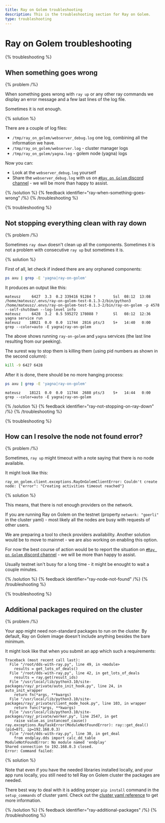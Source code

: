 ```yaml
---
title: Ray on Golem troubleshooting
description: This is the troubleshooting section for Ray on Golem.
type: troubleshooting
---
```


# Ray on Golem troubleshooting

{% troubleshooting %}

## When something goes wrong
 
{% problem /%}

When something goes wrong with `ray up` or any other ray commands we display an error message and a few last lines of the log file.

Sometimes it is not enough.

{% solution %}

There are a couple of log files:
- `/tmp/ray_on_golem/webserver_debug.log` one log, combining all the information we have.
- `/tmp/ray_on_golem/webserver.log` - cluster manager logs
- `/tmp/ray_on_golem/yagna.log` - golem node (yagna) logs

Now you can:
- Look at the `webserver_debug.log` yourself
- Share the `webserver_debug.log` with us on [`#Ray on Golem` discord channel](https://chat.golem.network/) - we will be more than happy to assist.


{% /solution %}
{% feedback identifier="ray-when-something-goes-wrong" /%}
{% /troubleshooting %}


{% troubleshooting %}

## Not stopping everything clean with ray down

{% problem /%}

Sometimes `ray down` doesn't clean up all the components. Sometimes it is not a problem with consecutive `ray up` but sometimes it is.

{% solution %}

First of all, let check if indeed there are any orphaned components:
```bash
ps axu | grep -E 'yagna|ray-on-golem'
```

It produces an output like this:
```
mateusz     6427  3.3  0.2 339416 91284 ?        Ssl  08:12  13:08 /home/mateusz/.envs/ray-on-golem-test-0.1.3-2/bin/python3 /home/mateusz/.envs/ray-on-golem-test-0.1.3-2/bin/ray-on-golem -p 4578 --self-shutdown --log-level info
mateusz     6428  3.2  0.5 595272 178088 ?       Sl   08:12  12:36 yagna service run
mateusz    18021  0.0  0.0  11744  2816 pts/3    S+   14:40   0:00 grep --color=auto -E yagna|ray-on-golem
```

The above shows running `ray-on-golem` and `yagna` services (the last line resulting from our peeking).

The surest way to stop them is killing them (using pid numbers as shown in the second column):
```bash
kill -9 6427 6428
```

After it is done, there should be no more hanging process:
```bash
ps axu | grep -E 'yagna|ray-on-golem'
```
```
mateusz    18121  0.0  0.0  11744  2688 pts/3    S+   14:44   0:00 grep --color=auto -E yagna|ray-on-golem
```



{% /solution %}
{% feedback identifier="ray-not-stopping-on-ray-down" /%}
{% /troubleshooting %}

{% troubleshooting %}

## How can I resolve the node not found error?
 
{% problem /%}

Sometimes, `ray up` might timeout with a note saying that there is no node available.

It might look like this:
```
ray_on_golem.client.exceptions.RayOnGolemClientError: Couldn't create node: {"error": "Creating activities timeout reached"}

```

{% solution %}

This means, that there is not enough providers on the network. 

If you are running Ray on Golem on the testnet (property `network: "goerli"` in the cluster yaml) - most likely all the nodes are busy with requests of other users.

We are preparing a tool to check providers availability.
Another solution would be to move to mainnet - we are also working on enabling this option.

For now the best course of action would be to report the situation on [`#Ray on Golem` discord channel](https://chat.golem.network/) - we will be more than happy to assist.

Usually testnet isn't busy for a long time - it might be enought to wait a couple minutes.

{% /solution %}
{% feedback identifier="ray-node-not-found" /%}
{% /troubleshooting %}


{% troubleshooting %}

## Additional packages required on the cluster
 
{% problem /%}

Your app might need non-standard packages to run on the cluster. By default, Ray on Golem image doesn't include anything besides the bare minimum.

It might look like that when you submit an app which such a requirements:
```
Traceback (most recent call last):
  File "/root/dds-with-ray.py", line 49, in <module>
    results = get_lots_of_deals()
  File "/root/dds-with-ray.py", line 42, in get_lots_of_deals
    results = ray.get(result_ids)
  File "/usr/local/lib/python3.10/site-packages/ray/_private/auto_init_hook.py", line 24, in auto_init_wrapper
    return fn(*args, **kwargs)
  File "/usr/local/lib/python3.10/site-packages/ray/_private/client_mode_hook.py", line 103, in wrapper
    return func(*args, **kwargs)
  File "/usr/local/lib/python3.10/site-packages/ray/_private/worker.py", line 2547, in get
    raise value.as_instanceof_cause()
ray.exceptions.RayTaskError(ModuleNotFoundError): ray::get_deal() (pid=871, ip=192.168.0.3)
  File "/root/dds-with-ray.py", line 30, in get_deal
    from endplay.dds import calc_dd_table
ModuleNotFoundError: No module named 'endplay'
Shared connection to 192.168.0.3 closed.
Error: Command failed:
```

{% solution %}

Note that even if you have the needed libraries installed locally, and your app runs locally, you still need to tell Ray on Golem cluster the packages are needed.

There best way to deal with it is adding proper `pip install` command in the `setup_commands` of cluster yaml. 
Check out the [cluster yaml reference](/docs/creators/ray/cluster-yaml-reference#initialization-commands) to get more information.



{% /solution %}
{% feedback identifier="ray-additional-packages" /%}
{% /troubleshooting %}


<!--
{% troubleshooting %}

## Libraries not installing properly on the cluster 
 

{% problem /%}

Description

{% solution %}

Solution

{% /solution %}
{% feedback identifier="ray-unique-tip-reference-for-feedback-gathering" /%}
{% /troubleshooting %}
-->


<!--
{% troubleshooting %}

## Second `ray up` doesn't work 
 

{% problem /%}

Description

{% solution %}

Solution

{% /solution %}
{% feedback identifier="ray-unique-tip-reference-for-feedback-gathering" /%}
{% /troubleshooting %}
-->


<!--
{% troubleshooting %}

## Topic
 

{% problem /%}

Description

{% solution %}

Solution

{% /solution %}
{% feedback identifier="ray-unique-tip-reference-for-feedback-gathering" /%}
{% /troubleshooting %}
-->
